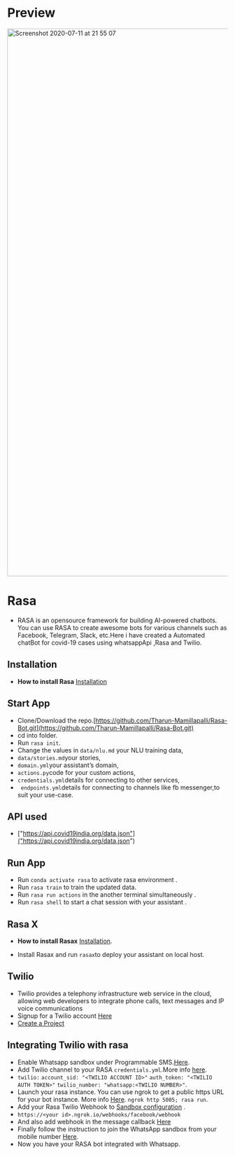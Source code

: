 # Preview
 <img width="1252" alt="Screenshot 2020-07-11 at 21 55 07" src="https://user-images.githubusercontent.com/51873236/87228818-53c8e280-c3c1-11ea-9e44-751ba0752c40.png">
 
# Rasa

* RASA is an opensource framework for building AI-powered chatbots. You can use RASA to create awesome bots for various channels such as Facebook, Telegram, Slack, etc.Here i have created a Automated chatBot for covid-19 cases using whatsappApi ,Rasa and Twilio.

## Installation 

- **How to install Rasa**
  [Installation](https://rasa.com/docs/rasa/user-guide/installation/)
  
## Start App

* Clone/Download the repo.[https://github.com/Tharun-Mamillapalli/Rasa-Bot.git](https://github.com/Tharun-Mamillapalli/Rasa-Bot.git)    
* cd into folder.  
* Run ```rasa init```.  
* Change the values in ```data/nlu.md``` your NLU training data, 
* ```data/stories.md```your stories,
* ```domain.yml```your assistant’s domain,
* ```actions.py```code for your custom actions,
* ```credentials.yml```details for connecting to other services,
* ``` endpoints.yml```details for connecting to channels like fb messenger,to suit your use-case.  

## API used

* ["https://api.covid19india.org/data.json"]("https://api.covid19india.org/data.json")

## Run App

* Run ```conda activate rasa``` to activate rasa environment .
* Run ```rasa train``` to train the updated data.
* Run ```rasa run actions``` in the another terminal simultaneously .
* Run ```rasa shell``` to start a chat session with your assistant .

## Rasa X

- **How to install Rasax**
 [Installation](https://rasa.com/docs/rasa-x/installation-and-setup/installation-guide/).

* Install Rasax and run ```rasax```to  deploy your assistant on local host.

## Twilio
* Twilio provides a telephony infrastructure web service in the cloud, allowing web developers to integrate phone calls, text messages and IP voice communications
* Signup for a Twilio account [Here](https://www.twilio.com/try-twilio)
* [Create a Project](https://www.twilio.com/login?g=%2Fconsole%2Fprojects%2Fcreate%3F&t=afcdb21a4add30114e5283d3e144b3368e6ced57af2b08365699f245ed1540f2)

## Integrating Twilio with rasa
* Enable Whatsapp sandbox under Programmable SMS.[Here](https://www.twilio.com/console/sms/whatsapp/sandbox).
* Add Twilio channel to your RASA ```credentials.yml```.More info [here](https://rasa.com/docs/rasa/user-guide/connectors/twilio/).
* ```twilio:```
  ```account_sid: "<TWILIO ACCOUNT ID>"```
  ```auth_token: "<TWILIO AUTH TOKEN>"```
  ```twilio_number: "whatsapp:<TWILIO NUMBER>"```.
*  Launch your rasa instance. You can use ngrok to get a public https URL for your bot instance. More info [Here](https://rasa.com/docs/rasa/user-guide/messaging-and-voice-channels/#testing-channels-on-your-local-machine-with-ngrok).
   ```ngrok http 5005; rasa run```.
* Add your Rasa Twilio Webhook to [Sandbox configuration](https://www.twilio.com/console/sms/whatsapp/sandbox) .
* ```https://<your id>.ngrok.io/webhooks/facebook/webhook```
* And also add webhook in the message callback [Here](https://www.twilio.com/console/phone-numbers/PNfab2e6125f58410c3e9ea6e4915f2c75)
* Finally follow the instruction to join the WhatsApp sandbox from your mobile number [Here](https://www.twilio.com/console/sms/whatsapp/learn).
* Now you have your RASA bot integrated with Whatsapp.

  
